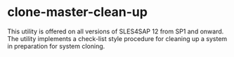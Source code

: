 # clone-master-clean-up
This utility is offered on all versions of SLES4SAP 12 from SP1 and onward. The utility implements a check-list style procedure for cleaning up a system in preparation for system cloning.

